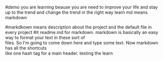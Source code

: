 #demo
you are learning beause you are need to improve your life and stay up to the trend and change the trend in  the right way learn 
md means markdown

#markdkown means description about the project and the default file in every project 
#it readme.md for markdown. markdown is basically  an easy way to format your text in these sort of  
files. So I'm going to come down here and type  some text. Now markdown has all the shortcuts  
like one hash tag for a main header.
testing the learn
